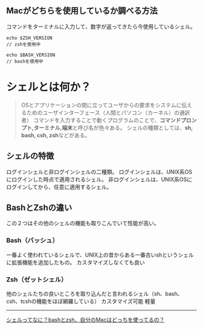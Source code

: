 ## Macがどちらを使用しているか調べる方法
コマンドをターミナルに入力して、数字が返ってきたら今使用しているシェル。
```
echo $ZSH_VERSION
// zshを使用中

echo $BASH_VERSION
// bashを使用中
```

# シェルとは何か？
> OSとアプリケーションの間に立ってユーザからの要求をシステムに伝えるためのユーザインターフェース（人間とパソコン（カーネル）の通訳者）
コマンドを入力することで動くプログラムのことで、**コマンドプロンプト,ターミナル,端末**と呼び名が色々ある。
シェルの種類としては、**sh, bash, csh, zsh**などがある。

## シェルの特徴
ログインシェルと非ログインシェルの二種類。
ログインシェルは、UNIX系OSにログインした時点で適用されるシェル。
非ログインシェルは、UNIX系OSにログインしてから、任意に適用するシェル。

## BashとZshの違い
この２つはその他のシェルの機能も取りこんでいて性能が高い。
### Bash（バッシュ）
一番よく使われているシェルで、UNIX上の昔からある一番古いshというシェルに拡張機能を追加したもの。
カスタマイズしなくても良い
### Zsh（ゼットシェル）
他のシェルたちの良いところを取り込んだと言われるシェル（sh、bash、csh、tcshの機能をほぼ網羅している）
カスタマイズ可能
軽量


***

[シェルってなに？bashとzsh、自分のMacはどっちを使ってるの？](https://mykii.blog/what-is-shell-bash-and-zsh/)
